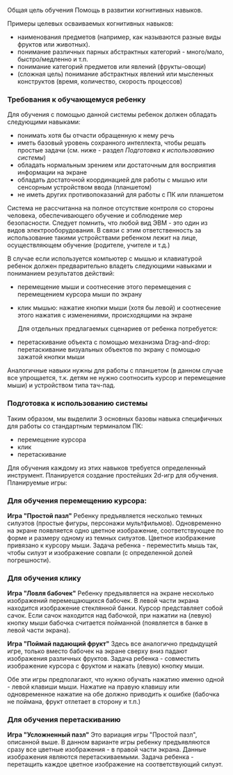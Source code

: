 Общая цель обучения
Помощь в развитии когнитивных навыков.

Примеры целевых осваиваемых когнитивных навыков:
- наименования предметов (например, как называются разные виды фруктов или животных). 
- понимание различных парных абстрактных категорий - много/мало, быстро/медленно и т.п.
- понимание категорий предметов или явлений (фрукты-овощи)
- (сложная цель) понимание абстрактных явлений или мысленных конструктов (время, количество, скорость процессов)
  

### Требования к обучающемуся ребенку
Для обучения с помощью данной системы ребенок должен обладать следующими навыками:
- понимать хотя бы отчасти обращенную к нему речь
- иметь базовый уровень сохранного интеллекта, чтобы решать простые задачи (см. ниже - раздел _Подготовка к использованию системы_)
- обладать нормальным зрением или достаточным для восприятия информации на экране
- обладать достаточной координацией для работы с мышью или сенсорным устройством ввода (планшетом)
- не иметь других противопоказаний для работы с ПК или планшетом
  
Система не рассчитанна на полное отсутствие контроля со стороны человека, обеспечивающего обучение и соблюдение мер безопасности. Следует помнить, что любой вид ЭВМ - это один из видов электрооборудования. В связи с этим ответственность за использование такими устройствами ребенком лежит на лице, осуществляющем обучение (родителе, учителе и т.д.)

 В случае если используется компьютер с мышью и клавиатурой ребенок должен предварительно владеть следующими навыками и пониманием результатов действий:
- перемещение мыши и соотнесение этого перемещения с перемещением курсора мыши по экрану
- клик мышью: нажатие кнопки мыши (хотя бы левой) и соотнесение этого нажатия с изменениями, происходящими на экране
  
  Для отдельных предлагаемых сценариев от ребенка потребуется:
- перетаскивание объекта с помощью механизма Drag-and-drop: перетаскивание визуальных объектов по экрану с помощью зажатой кнопки мыши

Аналогичные навыки нужны для работы с планшетом (в данном случае все упрощается, т.к. детям не нужно соотносить курсор и перемещение мыши) и устройством типа тач-пад.

### Подготовка к использованию системы
Таким образом, мы выделили 3 основных базовы навыка специфичных для работы со стандартным терминалом ПК:
- перемещение курсора
- клик
- перетаскивание 

Для обучения каждому из этих навыков требуется определенный инструмент. Планируется создание простейших 2d-игр для обучения.
Планируемые игры:
### Для обучения перемещению курсора:

__Игра "Простой пазл"__ 
Ребенку предъявляется несколько темных силуэтов (простые фигуры, персонажи мультфильмов). Одновременно на экране появляется одно цветное изображение, соответствующее по форме и размеру одному из темных силуэтов. Цветное изображение привязано к курсору мыши. Задача ребенка - переместить мышь так, чтобы силуэт и изображение совпали (с определенной долей погрешности).

### Для обучения клику
__Игра "Ловля бабочек"__
Ребенку предъявляется на экране несколько изображений перемещающихся бабочек. В левой части экрана находится изображение стеклянной банки. Курсор представляет собой сачок. Если сачок находится над бабочкой, при нажатии на (левую) кнопку мыши бабочка считается пойманной (появляется в банке в левой части экрана).

__Игра "Поймай падающий фрукт"__ 
Здесь все аналогично предыдущей игре, только вместо бабочек на экране сверху вниз падают изображения различных фруктов. Задача ребенка - совместить изображение курсора с фруктом и нажать (левую) кнопку мыши.

Обе эти игры предполагают, что нужно обучать нажатию именно одной - левой клавиши мыши. Нажатие на правую клавишу или одновременное нажатие на обе должно приводить к ошибке (бабочка не поймана, фрукт отлетает в сторону и т.п.)

### Для обучения перетаскиванию
__Игра "Усложненный пазл"__ 
Это вариация игры "Простой пазл", описанной выше.
В данном варианте игры ребенку предъявляются сразу все цветные изображения - в правой части экрана. Данные изображения являются перетаскиваемыми. Задача ребенка - перетащить каждое цветное изображение на соответствующий силуэт. 